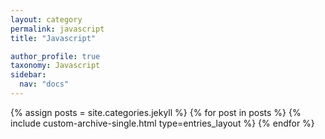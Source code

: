 ```yaml
---
layout: category
permalink: javascript
title: "Javascript"

author_profile: true
taxonomy: Javascript
sidebar:
  nav: "docs"
---
```


{% assign posts = site.categories.jekyll %}
{% for post in posts %}
  {% include custom-archive-single.html type=entries_layout %}
{% endfor %}